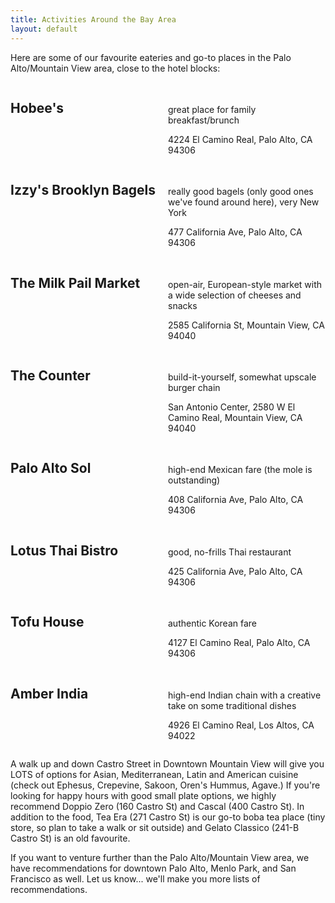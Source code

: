 ```yaml
---
title: Activities Around the Bay Area
layout: default
---
```


Here are some of our favourite eateries and go-to places in the Palo Alto/Mountain View area, close to the hotel blocks:

<span class="spacer" />

<div style="width: 100%; display: table;" class="content_row">
    <div style="display: table-row">
        <div style="width: 50%; display: table-cell;">
        	<h2>Hobee's</h2>
        </div>
        <div style="display: table-cell;">
	        <p>great place for family breakfast/brunch</p>
	        <p>4224 El Camino Real, Palo Alto, CA 94306</p>
        </div>
    </div>
</div>

<span class="spacer" />

<div style="width: 100%; display: table;" class="content_row">
    <div style="display: table-row">
        <div style="width: 50%; display: table-cell;">
        	<h2>Izzy's Brooklyn Bagels</h2>
        </div>
        <div style="display: table-cell;">
	        <p>really good bagels (only good ones we've found around here), very New York</p>
	        <p>477 California Ave, Palo Alto, CA 94306</p>
        </div>
    </div>
</div>

<span class="spacer" />

<div style="width: 100%; display: table;" class="content_row">
    <div style="display: table-row">
        <div style="width: 50%; display: table-cell;">
        	<h2>The Milk Pail Market</h2>
        </div>
        <div style="display: table-cell;">
	        <p>open-air, European-style market with a wide selection of cheeses and snacks</p>
	        <p>2585 California St, Mountain View, CA 94040</p>
        </div>
    </div>
</div>

<span class="spacer" />

<div style="width: 100%; display: table;" class="content_row">
    <div style="display: table-row">
        <div style="width: 50%; display: table-cell;">
        	<h2>The Counter</h2>
        </div>
        <div style="display: table-cell;">
	        <p>build-it-yourself, somewhat upscale burger chain</p>
	        <p>San Antonio Center, 2580 W El Camino Real, Mountain View, CA 94040</p>
        </div>
    </div>
</div>

<span class="spacer" />

<div style="width: 100%; display: table;" class="content_row">
    <div style="display: table-row">
        <div style="width: 50%; display: table-cell;">
        	<h2>Palo Alto Sol</h2>
        </div>
        <div style="display: table-cell;">
	        <p>high-end Mexican fare (the mole is outstanding)</p>
	        <p>408 California Ave, Palo Alto, CA 94306</p>
        </div>
    </div>
</div>

<span class="spacer" />

<div style="width: 100%; display: table;" class="content_row">
    <div style="display: table-row">
        <div style="width: 50%; display: table-cell;">
        	<h2>Lotus Thai Bistro</h2>
        </div>
        <div style="display: table-cell;">
	        <p>good, no-frills Thai restaurant</p>
	        <p>425 California Ave, Palo Alto, CA 94306</p>
        </div>
    </div>
</div>

<span class="spacer" />

<div style="width: 100%; display: table;" class="content_row">
    <div style="display: table-row">
        <div style="width: 50%; display: table-cell;">
        	<h2>Tofu House</h2>
        </div>
        <div style="display: table-cell;">
	        <p>authentic Korean fare</p>
	        <p>4127 El Camino Real, Palo Alto, CA 94306</p>
        </div>
    </div>
</div>

<span class="spacer" />

<div style="width: 100%; display: table;" class="content_row">
    <div style="display: table-row">
        <div style="width: 50%; display: table-cell;">
        	<h2>Amber India</h2>
        </div>
        <div style="display: table-cell;">
	        <p>high-end Indian chain with a creative take on some traditional dishes</p>
	        <p>4926 El Camino Real, Los Altos, CA 94022</p>
        </div>
    </div>
</div>

<span class="spacer" />

<p>
A walk up and down Castro Street in Downtown Mountain View will give you LOTS of options for Asian, Mediterranean, Latin and American cuisine (check out Ephesus, Crepevine, Sakoon, Oren's Hummus, Agave.) If you're looking for happy hours with good small plate options, we highly recommend Doppio Zero (160 Castro St) and Cascal (400 Castro St). In addition to the food, Tea Era (271 Castro St) is our go-to boba tea place (tiny store, so plan to take a walk or sit outside) and Gelato Classico (241-B Castro St) is an old favourite.</p>

<p>If you want to venture further than the Palo Alto/Mountain View area, we have recommendations for downtown Palo Alto, Menlo Park, and San Francisco as well. Let us know... we'll make you more lists of recommendations.</p>